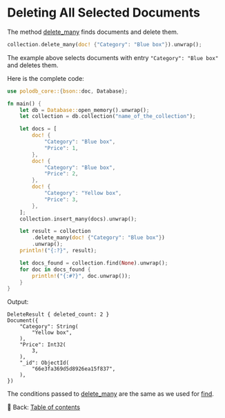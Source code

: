 # Deleting All Selected Documents

The method [delete_many](https://docs.rs/polodb_core/latest/polodb_core/struct.Collection.html#method.delete_many) finds documents and delete them.

```rust
collection.delete_many(doc! {"Category": "Blue box"}).unwrap();
```

The example above selects documents with entry `"Category": "Blue box"` and deletes them.

Here is the complete code:

```rust
use polodb_core::{bson::doc, Database};

fn main() {
    let db = Database::open_memory().unwrap();
    let collection = db.collection("name_of_the_collection");

    let docs = [
        doc! {
            "Category": "Blue box",
            "Price": 1,
        },
        doc! {
            "Category": "Blue box",
            "Price": 2,
        },
        doc! {
            "Category": "Yellow box",
            "Price": 3,
        },
    ];
    collection.insert_many(docs).unwrap();

    let result = collection
        .delete_many(doc! {"Category": "Blue box"})
        .unwrap();
    println!("{:?}", result);

    let docs_found = collection.find(None).unwrap();
    for doc in docs_found {
        println!("{:#?}", doc.unwrap());
    }
}
```

Output:

```text
DeleteResult { deleted_count: 2 }
Document({
    "Category": String(
        "Yellow box",
    ),
    "Price": Int32(
        3,
    ),
    "_id": ObjectId(
        "66e3fa369d5d8926ea15f837",
    ),
})
```

The conditions passed to [delete_many](https://docs.rs/polodb_core/latest/polodb_core/struct.Collection.html#method.delete_many) are the same as we used for [find](https://docs.rs/polodb_core/latest/polodb_core/struct.Collection.html#method.find).

<!-- :arrow_right:  Next:  -->

:blue_book: Back: [Table of contents](./../README.md)
